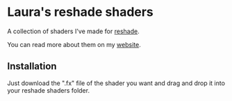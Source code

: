 # Laura's reshade shaders

A collection of shaders I've made for [reshade](https://reshade.me/).

You can read more about them on my [website](https://sh.coalaura.org/).

## Installation

Just download the ".fx" file of the shader you want and drag and drop it into your reshade shaders folder.
